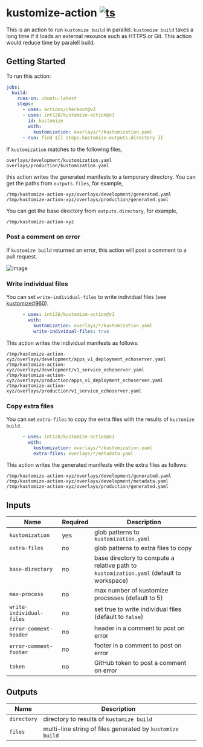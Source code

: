 # kustomize-action [![ts](https://github.com/int128/kustomize-action/actions/workflows/ts.yaml/badge.svg)](https://github.com/int128/kustomize-action/actions/workflows/ts.yaml)

This is an action to run `kustomize build` in parallel.
`kustomize build` takes a long time if it loads an external resource such as HTTPS or Git.
This action would reduce time by paralell build.


## Getting Started

To run this action:

```yaml
jobs:
  build:
    runs-on: ubuntu-latest
    steps:
      - uses: actions/checkout@v2
      - uses: int128/kustomize-action@v1
        id: kustomize
        with:
          kustomization: overlays/*/kustomization.yaml
      - run: find ${{ steps.kustomize.outputs.directory }}
```

If `kustomization` matches to the following files,

```
overlays/development/kustomization.yaml
overlays/production/kustomization.yaml
```

this action writes the generated manifests to a temporary directory.
You can get the paths from `outputs.files`, for example,

```
/tmp/kustomize-action-xyz/overlays/development/generated.yaml
/tmp/kustomize-action-xyz/overlays/production/generated.yaml
```

You can get the base directory from `outputs.directory`, for example,

```
/tmp/kustomize-action-xyz
```


### Post a comment on error

If `kustomize build` returned an error, this action will post a comment to a pull request.

![image](https://user-images.githubusercontent.com/321266/127739402-5f9c6388-bf84-48fe-b7a7-45aed0a7dbfe.png)


### Write individual files

You can set `write-individual-files` to write individual files (see [kustomize#960](https://github.com/kubernetes-sigs/kustomize/pull/960)).

```yaml
      - uses: int128/kustomize-action@v1
        with:
          kustomization: overlays/*/kustomization.yaml
          write-individual-files: true
```

This action writes the individual manifests as follows:

```
/tmp/kustomize-action-xyz/overlays/development/apps_v1_deployment_echoserver.yaml
/tmp/kustomize-action-xyz/overlays/development/v1_service_echoserver.yaml
/tmp/kustomize-action-xyz/overlays/production/apps_v1_deployment_echoserver.yaml
/tmp/kustomize-action-xyz/overlays/production/v1_service_echoserver.yaml
```


### Copy extra files

You can set `extra-files` to copy the extra files with the results of `kustomize build`.

```yaml
      - uses: int128/kustomize-action@v1
        with:
          kustomization: overlays/*/kustomization.yaml
          extra-files: overlays/*/metadata.yaml
```

This action writes the generated manifests with the extra files as follows:

```
/tmp/kustomize-action-xyz/overlays/development/generated.yaml
/tmp/kustomize-action-xyz/overlays/development/metadata.yaml
/tmp/kustomize-action-xyz/overlays/production/generated.yaml
```


## Inputs

| Name | Required | Description
|------|----------|------------
| `kustomization` | yes | glob patterns to `kustomization.yaml`
| `extra-files` | no | glob patterns to extra files to copy
| `base-directory` | no | base directory to compute a relative path to `kustomization.yaml` (default to workspace)
| `max-process` | no | max number of kustomize processes (default to 5)
| `write-individual-files` | no | set true to write individual files (default to `false`)
| `error-comment-header` | no | header in a comment to post on error
| `error-comment-footer` | no | footer in a comment to post on error
| `token` | no | GitHub token to post a comment on error


## Outputs

| Name | Description
|------|------------
| `directory` | directory to results of `kustomize build`
| `files` | multi-line string of files generated by `kustomize build`
